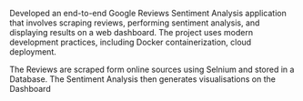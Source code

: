 Developed an end-to-end Google Reviews Sentiment Analysis application that involves scraping reviews, performing sentiment analysis, and displaying results on a web dashboard. The project uses modern development practices, including Docker containerization, cloud deployment.

The Reviews are scraped form online sources using Selnium and stored in a Database. The Sentiment Analysis then generates visualisations on the Dashboard
